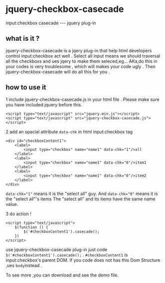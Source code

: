 # jquery-checkbox-casecade
input:checkbox casecade --- jquery plug-in

## what is it ?

jquery-checkbox-casecade is a jqery plug-in that help html developers control input:checkbox act well .
Select all input means we should traversal all the checkboxs and ues jqery to make them seleced,eg...
AKa,do this in your codes is very troublesome , which will makes your code ugly . Then jquery-checkbox-casecade
will do all this for you .

## how to use it 

1 include jquery-checkbox-casecade.js in your html file . Please make sure you have included jquery before this.

	<script type="text/javascript" src="jquery.min.js"></script>
	<script type="text/javascript" src="jquery-checkbox-casecade.js"></script>

2 add an spacial attribute ```data-chk``` in html input:checkbox tag 

	<div id="checkboxContent1">
		<label>
			<input type="checkbox" name="name1" data-chk="1"/>all
		</label>
		<label>
			<input type="checkbox" name="name1" data-chk="0"/>item1
		</label>
		<label>
			<input type="checkbox" name="name1" data-chk="0"/>item2
		</label>
	</div>

```data-chk="1"``` means it is the "select all" guy. And ```data-chk="0"``` means it is the "select all"'s items
The "select all" and its items have the same name value.

3 do action ! 

	<script type="text/javascript">	
		$(function () {
			$('#checkboxContent1').casecade();
		})
	</script>

use jquery-checkbox-casecade plug-in just code  ```$('#checkboxContent1').casecade();``` .
 ```#checkboxContent1``` is input:checkbox's parent DOM. If you code does not has this Dom Structure ,ues ```body```instead .

To see more ,you can download and see the demo file.
